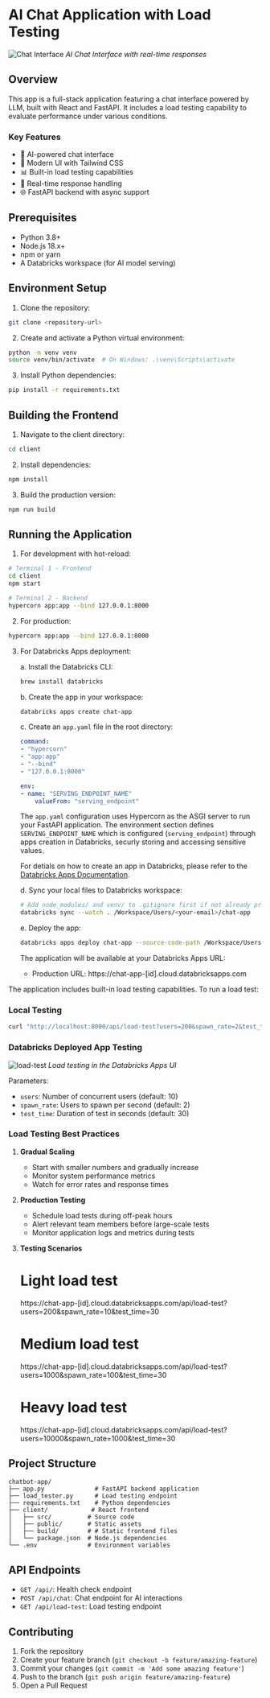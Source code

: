# AI Chat Application with Load Testing

![Chat Interface](./client/public/chat-interface.png)
*AI Chat Interface with real-time responses*

## Overview
This app is a full-stack application featuring a chat interface powered by LLM, built with React and FastAPI. It includes a load testing capability to evaluate performance under various conditions.

### Key Features
- 🤖 AI-powered chat interface
- 🎨 Modern UI with Tailwind CSS
- 📊 Built-in load testing capabilities
- 🔄 Real-time response handling
- 🌐 FastAPI backend with async support

## Prerequisites
- Python 3.8+
- Node.js 18.x+
- npm or yarn
- A Databricks workspace (for AI model serving)

## Environment Setup

1. Clone the repository:

```bash
git clone <repository-url>
```

2. Create and activate a Python virtual environment:

```bash
python -m venv venv
source venv/bin/activate  # On Windows: .\venv\Scripts\activate
```

3. Install Python dependencies:

```bash
pip install -r requirements.txt
```

## Building the Frontend

1. Navigate to the client directory:

```bash
cd client
```

2. Install dependencies:

```bash
npm install
```

3. Build the production version:

```bash
npm run build
```

## Running the Application

1. For development with hot-reload:

```bash
# Terminal 1 - Frontend
cd client
npm start

# Terminal 2 - Backend
hypercorn app:app --bind 127.0.0.1:8000
```

2. For production:

```bash
hypercorn app:app --bind 127.0.0.1:8000
```

3. For Databricks Apps deployment:

   a. Install the Databricks CLI:
   ```bash
   brew install databricks
   ```

   b. Create the app in your workspace:
   ```bash
   databricks apps create chat-app
   ```


    c. Create an `app.yaml` file in the root directory:

    ```yaml
    command:
    - "hypercorn"
    - "app:app"
    - "--bind"
    - "127.0.0.1:8000"

    env:
    - name: "SERVING_ENDPOINT_NAME"
        valueFrom: "serving_endpoint"
    ```

    The `app.yaml` configuration uses Hypercorn as the ASGI server to run your FastAPI application. 
    The environment section defines `SERVING_ENDPOINT_NAME` which is configured (`serving_endpoint`) through apps creation in Databricks, securly storing and accessing sensitive values.

    For detials on how to create an app in Databricks, please refer to the [Databricks Apps Documentation](https://docs.databricks.com/en/dev-tools/databricks-apps/configuration.html).


   d. Sync your local files to Databricks workspace:
   ```bash
   # Add node_modules/ and venv/ to .gitignore first if not already present
   databricks sync --watch . /Workspace/Users/<your-email>/chat-app
   ```

   e. Deploy the app:
   ```bash
   databricks apps deploy chat-app --source-code-path /Workspace/Users/<your-email>/chat-app
   ```

   The application will be available at your Databricks Apps URL:
   - Production URL: https://chat-app-[id].cloud.databricksapps.com


The application includes built-in load testing capabilities. 
To run a load test:

### Local Testing
```bash
curl "http://localhost:8000/api/load-test?users=200&spawn_rate=2&test_time=10"
```

### Databricks Deployed App Testing
![load-test](./client/public/load-testing.png)
*Load testing in the Databricks Apps UI*

Parameters:
- `users`: Number of concurrent users (default: 10)
- `spawn_rate`: Users to spawn per second (default: 2)
- `test_time`: Duration of test in seconds (default: 30)

### Load Testing Best Practices

1. **Gradual Scaling**
   - Start with smaller numbers and gradually increase
   - Monitor system performance metrics
   - Watch for error rates and response times

2. **Production Testing**
   - Schedule load tests during off-peak hours
   - Alert relevant team members before large-scale tests
   - Monitor application logs and metrics during tests


3. **Testing Scenarios**
 
   # Light load test
   https://chat-app-[id].cloud.databricksapps.com/api/load-test?users=200&spawn_rate=10&test_time=30

   # Medium load test
   https://chat-app-[id].cloud.databricksapps.com/api/load-test?users=1000&spawn_rate=100&test_time=30

   # Heavy load test
    https://chat-app-[id].cloud.databricksapps.com/api/load-test?users=10000&spawn_rate=1000&test_time=30
   

## Project Structure

```
chatbot-app/
├── app.py              # FastAPI backend application
├── load_tester.py      # Load testing endpoint
├── requirements.txt    # Python dependencies
├── client/            # React frontend
│   ├── src/          # Source code
│   ├── public/       # Static assets
│   ├── build/        # # Static frontend files
│   └── package.json  # Node.js dependencies
└── .env              # Environment variables
```

## API Endpoints

- `GET /api/`: Health check endpoint
- `POST /api/chat`: Chat endpoint for AI interactions
- `GET /api/load-test`: Load testing endpoint

## Contributing

1. Fork the repository
2. Create your feature branch (`git checkout -b feature/amazing-feature`)
3. Commit your changes (`git commit -m 'Add some amazing feature'`)
4. Push to the branch (`git push origin feature/amazing-feature`)
5. Open a Pull Request

